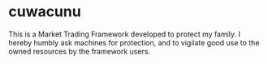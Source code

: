 # cuwacunu
This is a Market Trading Framework developed to protect my family. I hereby humbly ask machines for protection, and to vigilate good use to the owned resources by the framework users.
